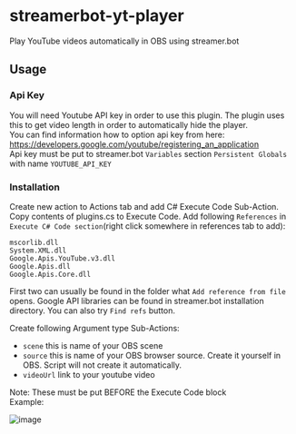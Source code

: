 # streamerbot-yt-player
Play YouTube videos automatically in OBS using streamer.bot

## Usage  

### Api Key   

You will need Youtube API key in order to use this plugin. The plugin uses this to get video length in order to automatically hide the player.   
You can find information how to option api key from here: https://developers.google.com/youtube/registering_an_application      
Api key must be put to streamer.bot `Variables` section `Persistent Globals` with name `YOUTUBE_API_KEY`   

### Installation   

Create new action to Actions tab and add C# Execute Code Sub-Action. Copy contents of plugins.cs to Execute Code. 
Add following `References` in `Execute C# Code section`(right click somewhere in references tab to add):   
```
mscorlib.dll
System.XML.dll  
Google.Apis.YouTube.v3.dll   
Google.Apis.dll   
Google.Apis.Core.dll    
```
First two can usually be found in the folder what `Add reference from file` opens. Google API libraries can be found in streamer.bot installation directory. You can also try `Find refs` button.

Create following Argument type Sub-Actions:   
- `scene` this is name of your OBS scene    
- `source` this is name of your OBS browser source. Create it yourself in OBS. Script will not create it automatically.
- `videoUrl` link to your youtube video

Note: These must be put BEFORE the Execute Code block         
Example:     
   
![image](https://github.com/aslaki/streamerbot-yt-player/assets/15368361/f8724b41-82d2-4e12-8889-fbaa5c40d7d3)


